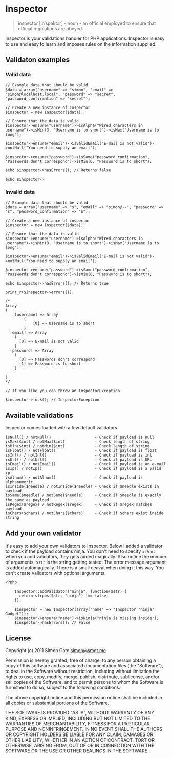 # Inspector

> inspector [inˈspektər] - noun -  an official employed to ensure that official regulations are obeyed.

Inspector is your validations handler for PHP applications. Inspector is easy to use and easy to learn and imposes rules on the information supplied.

## Validaton examples

### Valid data

```<?php
// Example data that should be valid
$data = array("username" => "simon", "email" => "simon@localhost.local", "password" => "secret", "password_confirmation" => "secret");

// Create a new instance of inspector
$inspector = new Inspector($data);

// Ensure that the data is valid
$inspector->ensure("username")->isAlpha("Wired characters in username")->isMin(3, "Username is to short")->isMax("Username is to long");

$inspector->ensure("email")->isValidEmail("E-mail is not valid")->notNull("You need to supply an email");

$inspector->ensure("password")->isSame("password_confirmation", "Passwords don't correspond")->isMin(6, "Password is to short");

echo $inspector->hasErrors(); // Returns false

echo $inspector->
```

### Invalid data

```<?php
// Example data that should be valid
$data = array("username" => "s", "email" => "simon@--", "password" => "s", "password_confirmation" => "b");

// Create a new instance of inspector
$inspector = new Inspector($data);

// Ensure that the data is valid
$inspector->ensure("username")->isAlpha("Wired characters in username")->isMin(3, "Username is to short")->isMax("Username is to long");

$inspector->ensure("email")->isValidEmail("E-mail is not valid")->notNull("You need to supply an email");

$inspector->ensure("password")->isSame("password_confirmation", "Passwords don't correspond")->isMin(6, "Password is to short");

echo $inspector->hasErrors(); // Returns true

print_r($inspector->errors());

/*
Array
(
    [username] => Array
        (
            [0] => Username is to short
        )
  [email] => Array
    (
      [0] => E-mail is not valid
    )
  [password] => Array
    (
      [0] => Passwords don't correspond
      [1] => Password is to short
    )

)
*/

// If you like you can throw an InspectorException

$inspector->fuck(); // InspectorException
```

## Available validations

Inspector comes loaded with a few default validators.

```
isNull() / notNull()                   - Check if payload is null
isMax($int) / notMax($int)             - Check length of string
isMin($int) / notMin($int)             - Check length of string
isFloat() / notFloat()                 - Check if payload is float
isInt() / notInt()                     - Check if payload is int
isUrl() / notUrl()                     - Check if payload is URL
isEmail() / notEmail()                 - Check if payload is an e-mail
isIp() / notIp()                       - Check if payload is a valid ip
isAlnum() / notAlnum()                 - Check if payload is alphanumeric
isInside($needle) / notInside($needle) - Check if $needle exists in payload
isSame($needle) / notSame($needle)     - Check if $needle is exactly the same as payload
isRegex($regex) / notRegex($regex)     - Check if $regex matches payload
isChars($chars) / notChars($chars)     - Check if $chars exist inside string
```

## Add your own validator

It's easy to add your own validators to Inspector. Below I added a
validator to check if the payload contains ninja. You don't need to
specify ```is```/```not``` when you add validators, they gets added
magically. Also notice the number of arguments, ```$str``` is the string
getting tested. The error message argument is added automagically. There
is a small ceavat when doing it this way. You can't create validators
with optional arguments. 

```
<?php

    Inspector::addValidator("ninja", function($str) {
      return strpos($str, "ninja") !== false;
    });

    $inspector = new Inspector(array("name" => "Inspector 'ninja' Gadget"));
    $inspector->ensure("name")->isNinja("ninja is missing inside");
    $inspector->hasErrors(); // False
```

## License

Copyright (c) 2011 Simon Gate <simon@smgt.me>

Permission is hereby granted, free of charge, to any person obtaining a copy of this software and associated documentation files (the "Software"), to deal in the Software without restriction, including without limitation the rights to use, copy, modify, merge, publish, distribute, sublicense, and/or sell copies of the Software, and to permit persons to whom the Software is furnished to do so, subject to the following conditions:

The above copyright notice and this permission notice shall be included in all copies or substantial portions of the Software.

THE SOFTWARE IS PROVIDED "AS IS", WITHOUT WARRANTY OF ANY KIND, EXPRESS OR IMPLIED, INCLUDING BUT NOT LIMITED TO THE WARRANTIES OF MERCHANTABILITY, FITNESS FOR A PARTICULAR PURPOSE AND NONINFRINGEMENT. IN NO EVENT SHALL THE AUTHORS OR COPYRIGHT HOLDERS BE LIABLE FOR ANY CLAIM, DAMAGES OR OTHER LIABILITY, WHETHER IN AN ACTION OF CONTRACT, TORT OR OTHERWISE, ARISING FROM, OUT OF OR IN CONNECTION WITH THE SOFTWARE OR THE USE OR OTHER DEALINGS IN THE SOFTWARE.
